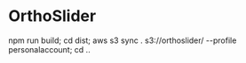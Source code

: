 # OrthoSlider

npm run build; cd dist; aws s3 sync . s3://orthoslider/ --profile personalaccount; cd ..
